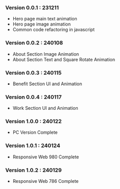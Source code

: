 ### Version 0.0.1 : 231211

- Hero page main text animation
- Hero page image animation
- Common code refactoring in javascript

### Version 0.0.2 : 240108

- About Section Image Animation
- About Section Text and Square Rotate Animation

### Version 0.0.3 : 240115

- Benefit Section UI and Animation

### Version 0.0.4 : 240117

- Work Section UI and Animation

### Version 1.0.0 : 240122

- PC Version Complete

### Version 1.0.1 : 240124

- Responsive Web 980 Complete

### Version 1.0.2 : 240129

- Responsive Web 786 Complete
